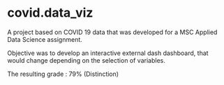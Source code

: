 # covid.data_viz

A project based on COVID 19 data that was developed for a MSC Applied Data Science assignment.

Objective was to develop an interactive external dash dashboard, that would change depending on the selection of variables.

The resulting grade : 79% (Distinction)
